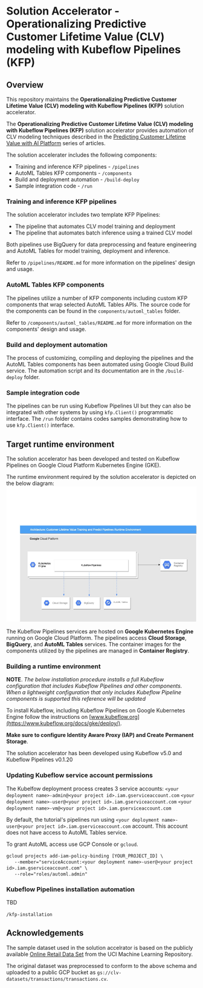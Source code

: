 # Solution Accelerator - Operationalizing Predictive Customer Lifetime Value (CLV) modeling  with Kubeflow Pipelines (KFP)

## Overview

This repository maintains the **Operationalizing Predictive Customer Lifetime Value (CLV) modeling  with Kubeflow Pipelines (KFP)** solution accelerator.

The **Operationalizing Predictive Customer Lifetime Value (CLV) modeling with Kubeflow Pipelines (KFP)** solution accelerator provides automation of CLV modeling techniques described in the [Predicting Customer Lifetime Value with AI Platform](https://cloud.google.com/solutions/machine-learning/clv-prediction-with-offline-training-intro) series of articles.

The solution accelerater includes the following components:
- Training and inference KFP pipelines - `/pipelines`
- AutoML Tables KFP components - `/components`
- Build and deployment automation - `/build-deploy`
- Sample integration code - `/run`

### Training and inference KFP pipelines

The solution accelerator includes two template KFP Pipelines:
- The pipeline that automates CLV model training and deployment
- The pipeline that automates batch inference using a trained CLV model

Both pipelines use BigQuery for data preprocessing and feature engineering and AutoML Tables for model training, deployment and inference.

Refer to `/pipelines/README.md` for more information on the pipelines' design and usage.

### AutoML Tables KFP components

The pipelines utilize a number of KFP components including custom KFP components that wrap selected AutoML Tables APIs. The source code for the components can be found in the `components/automl_tables` folder.

Refer to `/components/automl_tables/README.md` for more information on the components' design and usage.

### Build and deployment automation

The process of customizing, compiling and deploying the pipelines and the AutoML Tables components has been automated using Google Cloud Build service. The automation script and its documentation are in the `/build-deploy` folder.

### Sample integration code

The pipelines can be run using Kubeflow Pipelines UI but they can also be integrated with other systems by using `kfp.Client()` programmatic interface. The `/run` folder contains codes samples demonstrating how to use `kfp.Client()` interface.

## Target runtime environment

The solution accelerator has been developed and tested on Kubeflow Pipelines on Google Cloud Platform Kubernetes Engine (GKE). 

The runtime environment required by the solution accelerator is depicted on the below diagram:
![KFP Runtime](/images/architecture.jpg)

The Kubeflow Pipelines services are hosted on **Google Kubernetes Engine** running on Google Cloud Platform. The pipelines access **Cloud Storage**, **BigQuery**, and **AutoML Tables** services. The container images for the components utilized by the pipelines are managed in **Container Registry**.

### Building a runtime environment

**NOTE**. *The below installation procedure installs a full Kubeflow configuration that includes Kubeflow Pipelines and other components. When a lightweight configuration that only includes Kubeflow Pipeline components is supported this reference will be updated*

To install Kubeflow, including Kubeflow Pipelines on Google Kubernetes Engine follow the instructions on [www.kubeflow.org](https://www.kubeflow.org/docs/gke/deploy/).

**Make sure to configure Identity Aware Proxy (IAP) and Create Permanent Storage**.

The solution accelerator has been developed using Kubeflow v5.0 and Kubeflow Pipelines v0.1.20

### Updating Kubeflow service account permissions
The Kubelfow deployment process creates 3 service accounts:
`<your deployment name>-admin@<your project id>.iam.gserviceaccount.com`
`<your deployment name>-user@<your project id>.iam.gserviceaccount.com`
`<your deployment name>-vm@<your project id>.iam.gserviceaccount.com`
  
By default, the tutorial's pipelines run using `<your deployment name>-user@<your project id>.iam.gserviceaccount.com` account. This account does not have access to AutoML Tables service.
  
To grant AutoML access use GCP Console or `gcloud`.
```
gcloud projects add-iam-policy-binding [YOUR_PROJECT_ID] \
   --member="serviceAccount:<your deployment name>-user@<your project id>.iam.gserviceaccount.com" \
   --role="roles/automl.admin"
```

### Kubeflow Pipelines installation automation

TBD

`/kfp-installation`





## Acknowledgements

The sample dataset used in the solution accelrator is based on the publicly available [Online Retail Data Set](http://archive.ics.uci.edu/ml/datasets/Online+Retail) from the UCI Machine Learning Repository. 

The original dataset was preprocessed to conform to the above schema and uploaded to a public GCP bucket as `gs://clv-datasets/transactions/transactions.cv`. 

